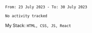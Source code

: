 <!--START_SECTION:waka-->

```txt
From: 23 July 2023 - To: 30 July 2023

No activity tracked
```

<!--END_SECTION:waka-->
My Stack: `HTML, CSS, JS, React`
